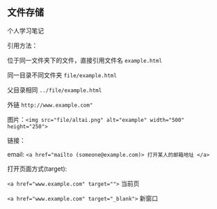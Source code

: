 ## 文件存储

个人学习笔记

引用方法：

位于同一文件夹下的文件，直接引用文件名 `example.html`

同一目录不同文件夹 `file/example.html`

父目录相同 `../file/example.html`

外链 `http://www.example.com"`

图片：`<img src="file/altai.png" alt="example" width="500" height="250">`

链接：

email: `<a href="mailto (someone@example.com)> 打开某人的邮箱地址 </a>`

打开页面方式(target):

`<a href="www.example.com" target="">` 当前页

`<a href="www.example.com" target="_blank">` 新窗口
